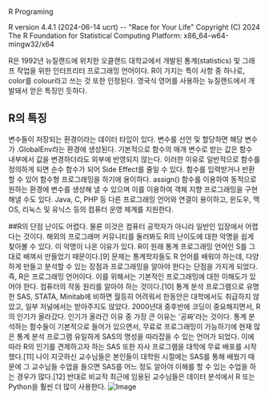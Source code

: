 R Programing

R version 4.4.1 (2024-06-14 ucrt) -- "Race for Your Life"
Copyright (C) 2024 The R Foundation for Statistical Computing
Platform: x86_64-w64-mingw32/x64


R은 1992년 뉴질랜드에 위치한 오클랜드 대학교에서 개발된 통계(statistics) 및 그래프 작업을 위한 인터프리터 프로그래밍 언어이다. R이 가지는 특이 사항 중 하나로, color를 colour라고 쓰는 것 또한 인정된다. 영국식 영어를 사용하는 뉴질랜드에서 개발돼서 얻은 특징인 듯하다.
## R의 특징
변수들이 저장되는 환경이라는 데이터 타입이 있다.
변수를 선언 및 할당하면 해당 변수가 .GlobalEnv라는 환경에 생성된다.
기본적으로 함수의 매개 변수로 받는 값은 함수 내부에서 값을 변경하더라도 외부에 반영되지 않는다. 이러한 이유로 일반적으로 함수를 정의하게 되면 순수 함수가 되어 Side Effect를 줄일 수 있다.
함수를 입력받거나 반환할 수 있어 함수형 프로그래밍을 하기에 용이하다.
assign() 함수를 이용하여 동적으로 원하는 환경에 변수를 생성해 낼 수 있으며 이를 이용하여 객체 지향 프로그래밍을 구현해낼 수도 있다.
Java, C, PHP 등 다른 프로그래밍 언어와 연결이 용이하고, 윈도우, 맥 OS, 리눅스 및 유닉스 등의 컴퓨터 운영 체계를 지원한다.


##R의 단점
난이도
어렵다. 물론 이것은 컴퓨터 공학자가 아니라 일반인 입장에서 어렵다는 것이다. 해외의 프로그래머 커뮤니티를 둘러봐도 R의 난이도에 대한 악명을 쉽게 찾아볼 수 있다. 이 악명이 나온 이유가 있다. R이 원래 통계 프로그래밍 언어인 S를 그대로 배껴서 만들었기 때문이다.[9] 문제는 통계학자들도 R 언어를 배워야 하는데, 다양하게 만들고 분석할 수 있는 장점과 프로그래밍을 알아야 한다는 단점을 가지게 되었다. 즉, R은 프로그래밍 언어이다. 이를 위해서는 기본적인 프로그래밍에 대한 이해도가 있어야 한다. 컴퓨터의 작동 원리를 알아야 하는 것이다.[10] 통계 분석 프로그램으로 유명한 SAS, STATA, Minitab에 비하면 월등히 어려워서 한동안은 대학에서도 취급하지 않았고, 일부 저널에서는 받아주지도 않았다. 2000년대 중후반에 코딩이 중요해지면서, R의 인기가 올라갔다. 인기가 올라간 이유 중 가장 큰 이유는 '공짜'라는 것이다. 통계 분석하는 함수들이 기본적으로 들어가 있으면서, 무료로 프로그래밍이 가능하기에 현재 많은 통계 분석 프로그램 유일하게 SAS의 명성을 따라잡을 수 있는 언어가 되었다. 이에 따라 R의 인기를 견제하고자 하는 SAS 또한 자사 프로그램을 대학에 무료 배포를 시작했다.[11] 나이 지긋하신 교수님들은 본인들이 대학원 시절에는 SAS를 통해 배웠기 때문에 그 교수님들 수업을 들으면 SAS를 어느 정도 알아야 이해를 할 수 있는 수업을 하는 경우가 많다.[12] 반대로 비교적 최근에 임용된 교수님들은 데이터 분석에서 R 또는 Python을 훨씬 더 많이 사용한다.
![Image](https://github.com/user-attachments/assets/fdf08e71-56c0-4e06-9687-534050611da1)
